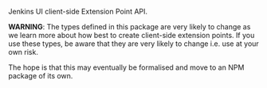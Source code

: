 Jenkins UI client-side Extension Point API. 

__WARNING__: The types defined in this package are very likely to change as we learn more
about how best to create client-side extension points. If you use these types, be aware that
they are very likely to change i.e. use at your own risk.

The hope is that this may eventually be formalised and  move to an NPM package of its own.
